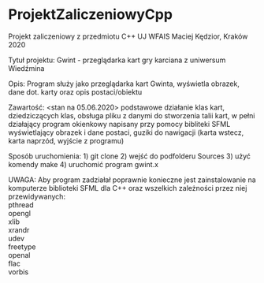 # ProjektZaliczeniowyCpp  
Projekt zaliczeniowy z przedmiotu C++ UJ WFAIS Maciej Kędzior, Kraków 2020  
  
Tytuł projektu: Gwint - przeglądarka kart gry karciana z uniwersum Wiedźmina  
  
Opis: Program służy jako przeglądarka kart Gwinta, wyświetla obrazek, dane dot. karty oraz opis postaci/obiektu 
  
Zawartość: <stan na 05.06.2020> podstawowe działanie klas kart, dziedziczących klas, obsługa pliku z danymi do stworzenia talii kart, w pełni działający program okienkowy napisany przy pomocy bibliteki SFML wyświetlający obrazek i dane postaci, guziki do nawigacji (karta wstecz, karta naprzód, wyjście z programu)  
  
Sposób uruchomienia: 1) git clone <folder>  2) wejść do podfolderu Sources 3) użyć komendy make 4) uruchomić program gwint.x 
    
UWAGA: Aby program zadziałał poprawnie konieczne jest zainstalowanie na komputerze biblioteki SFML dla C++ oraz wszelkich zależności przez niej przewidywanych:  
    pthread  
    opengl  
    xlib  
    xrandr  
    udev  
    freetype  
    openal  
    flac  
    vorbis  
